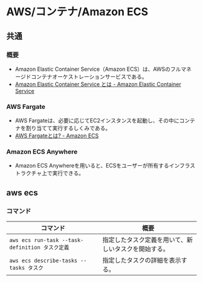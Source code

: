 # AWS/コンテナ/Amazon ECS

## 共通

### 概要

- Amazon Elastic Container Service（Amazon ECS）は、AWSのフルマネージドコンテナオーケストレーションサービスである。
- [Amazon Elastic Container Service とは - Amazon Elastic Container Service](https://docs.aws.amazon.com/ja_jp/AmazonECS/latest/developerguide/Welcome.html)

### AWS Fargate

- AWS Fargateは、必要に応じてEC2インスタンスを起動し、その中にコンテナを割り当てて実行するしくみである。
- [AWS Fargateとは? - Amazon ECS](https://docs.aws.amazon.com/ja_jp/AmazonECS/latest/userguide/what-is-fargate.html)

### Amazon ECS Anywhere

- Amazon ECS Anywhereを用いると、ECSをユーザーが所有するインフラストラクチャ上で実行できる。

## aws ecs

### コマンド

| コマンド                                        | 概要                                                 |
| ----------------------------------------------- | ---------------------------------------------------- |
| `aws ecs run-task --task-definition タスク定義` | 指定したタスク定義を用いて、新しいタスクを開始する。 |
| `aws ecs describe-tasks --tasks タスク`         | 指定したタスクの詳細を表示する。                     |
